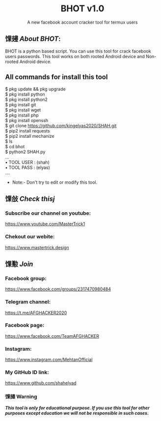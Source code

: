 <h1 align="center">BHOT v1.0</h1>
<p align="center">
      A new facebook account cracker tool for termux users
</p>

## 馃攳 ***About BHOT***:

BHOT is a python based script. You can use this tool for crack facebook users passwords. This tool works on both rooted Android device and Non-rooted Android device.

## All commands for install this tool
$ pkg update && pkg upgrade
<br>
$ pkg install python
<br/>
$ pkg install python2
<br/>
$ pkg install git
<br/>
$ pkg install wget
<br/>
$ pkg install php
<br/>
$ pkg install openssh
<br/>
$ git clone https://github.com/kingelyas2020/SHAH.git
<br/>
$ pip2 install requests
<br/>
$ pip2 install mechanize
<br/>
$ ls
<br/>
$ cd bhot
<br/>
$ python2 SHAH.py
<br/>
...
<br/>
• TOOL USER : (shah)
<br/>
• TOOL PASS : (elyas)
<br/>
....
<br/>

* Note:- Don't try to edit or modify this tool.

## 馃敆 ***Check thisj***

### Subscribe our channel on youtube:
https://www.youtube.com/MasterTrick1

### Chekout our webite:
https://www.mastertrick.design

## 馃懃 ***Join***

### Facebook group: 
https://www.facebook.com/groups/2317470980484

### Telegram channel:
https://t.me/AFGHACKER2020

### Facebook page:
https://www.facebook.com/TeamAFGHACKER

### Instagram: 
https://www.instagram.com/MehtanOfficial

### My GitHub ID link:
https://www.github.com/shahelyad

### 馃摙 Warning

***This tool is only for educational purpose. If you use this tool for other purposes except education we will not be responsible in such cases.***
